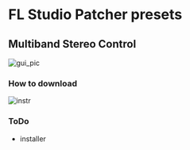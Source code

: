 # FL Studio Patcher presets
## Multiband Stereo Control



![gui_pic](https://github.com/user-attachments/assets/e38ddbb5-5bcd-46b8-beda-15ba270852c8)




### How to download
![instr](https://github.com/user-attachments/assets/7e9c197f-a1a2-47c7-a5bf-f6e5b770785c)




### ToDo
- installer
